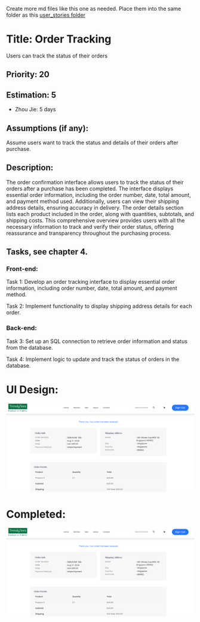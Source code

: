 Create more md files like this one as needed. Place them into the same folder 
as this [user_stories folder](./)

# Title: Order Tracking

Users can track the status of their orders

## Priority: 20
 

## Estimation: 5
* Zhou Jie: 5 days
 

## Assumptions (if any):
Assume users want to track the status and details of their orders after purchase.

## Description:  
The order confirmation interface allows users to track the status of their orders after a purchase has been completed. The interface displays essential order information, including the order number, date, total amount, and payment method used. Additionally, users can view their shipping address details, ensuring accuracy in delivery. The order details section lists each product included in the order, along with quantities, subtotals, and shipping costs. This comprehensive overview provides users with all the necessary information to track and verify their order status, offering reassurance and transparency throughout the purchasing process.
## Tasks, see chapter 4.

### Front-end:

Task 1: Develop an order tracking interface to display essential order information, including order number, date, total amount, and payment method.

Task 2: Implement functionality to display shipping address details for each order.

### Back-end:

Task 3: Set up an SQL connection to retrieve order information and status from the database.

Task 4: Implement logic to update and track the status of orders in the database.


 

# UI Design:
![alt text](pictures/OrderTracking1.png)
 


# Completed:
![alt text](pictures/OrderTracking1.png)
 
